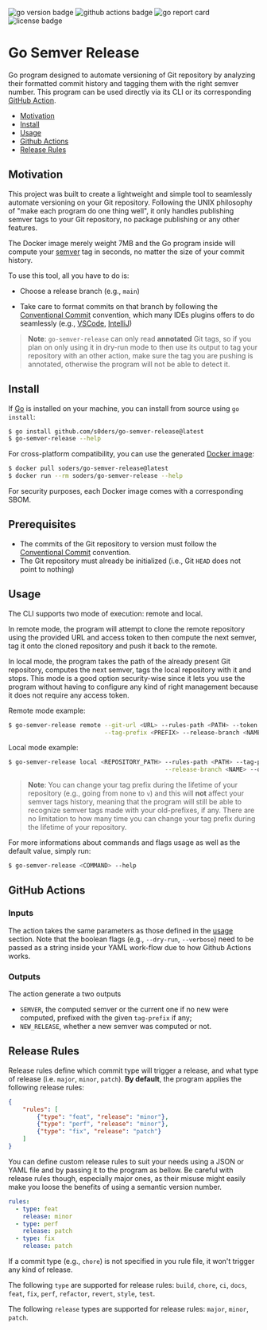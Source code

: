 <img alt="go version badge" src="https://img.shields.io/github/go-mod/go-version/s0ders/go-semver-release"> <img alt="github actions badge" src="https://github.com/s0ders/go-semver-release/actions/workflows/main.yaml/badge.svg"> <img alt="go report card" src="http://goreportcard.com/badge/github.com/s0ders/go-semver-release"> <img alt="license badge" src="https://img.shields.io/github/license/s0ders/go-semver-release">

# Go Semver Release

Go program designed to automate versioning of Git repository by analyzing their formatted commit history and tagging them with the right semver number. This program can be used directly via its CLI or its corresponding [GitHub Action](https://github.com/marketplace/actions/go-semver-release).

<ul>
    <li><a href="#Motivation">Motivation</a></li>
    <li><a href="#Install">Install</a></li>
    <li><a href="#Usage">Usage</a></li>
    <li><a href="#github-actions">Github Actions</a></li>
    <li><a href="#release-rules">Release Rules</a></li>
</ul>


## Motivation

This project was built to create a lightweight and simple tool to seamlessly automate versioning on your Git repository. Following the UNIX philosophy of "make each program do one thing well", it only handles publishing semver tags to your Git repository, no package publishing or any other features. 

The Docker image merely weight 7MB and the Go program inside will compute your [semver](https://semver.org) tag in seconds, no matter the size of your commit history.

To use this tool, all you have to do is:

- Choose a release branch (e.g., `main`)

- Take care to format commits on that branch by following the [Conventional Commit](https://www.conventionalcommits.org/en/v1.0.0/) convention, which many IDEs plugins offers to do seamlessly (e.g., [VSCode](https://marketplace.visualstudio.com/items?itemName=vivaxy.vscode-conventional-commits), [IntelliJ](https://plugins.jetbrains.com/plugin/13389-conventional-commit))

> **Note**: `go-semver-release` can only read **annotated** Git tags, so if you plan on only using it in dry-run mode to then use its output to tag your repository with an other action, make sure the tag you are pushing is annotated, otherwise the program will not be able to detect it.

## Install

If [Go](https://go.dev) is installed on your machine, you can install from source using `go install`:

```bash
$ go install github.com/s0ders/go-semver-release@latest
$ go-semver-release --help
```

For cross-platform compatibility, you can use the generated [Docker image](https://hub.docker.com/r/soders/go-semver-release/tags):

```bash
$ docker pull soders/go-semver-release@latest
$ docker run --rm soders/go-semver-release --help
```

For security purposes, each Docker image comes with a corresponding SBOM.
## Prerequisites

- The commits of the Git repository to version must follow the [Conventional Commit](https://www.conventionalcommits.org/en/v1.0.0/) convention.
- The Git repository must already be initialized (i.e., Git `HEAD` does not point to nothing)

## Usage

The CLI supports two mode of execution: remote and local.

In remote mode, the program will attempt to clone the remote repository using the provided URL and access token to then compute the next semver, tag it onto the cloned repository and push it back to the remote.

In local mode, the program takes the path of the already present Git repository, computes the next semver, tags the local repository with it and stops. This mode is a good option security-wise since it lets you use the program without having to configure any kind of right management because it does not require any access token.

Remote mode example:

```bash
$ go-semver-release remote --git-url <URL> --rules-path <PATH> --token <TOKEN> \
                           --tag-prefix <PREFIX> --release-branch <NAME> --dry-run --verbose
```

Local mode example:

```bash
$ go-semver-release local <REPOSITORY_PATH> --rules-path <PATH> --tag-prefix <PREFIX> \
                                            --release-branch <NAME> --dry-run --verbose
```

> **Note**: You can change your tag prefix during the lifetime of your repository (e.g., going from none to `v`) and this will **not** affect your semver tags history, meaning that the program will still be able to recognize semver tags made with your old-prefixes, if any. There are no limitation to how many time you can change your tag prefix during the lifetime of your repository.

For more informations about commands and flags usage as well as the default value, simply run:

```bash
$ go-semver-release <COMMAND> --help
```





## GitHub Actions

### Inputs

The action takes the same parameters as those defined in the <a href="#Usage">usage</a> section. Note that the boolean flags (e.g., `--dry-run`, `--verbose`) need to be passed as a string inside your YAML work-flow due to how Github Actions works.

### Outputs

The action generate a two outputs 
- `SEMVER`, the computed semver or the current one if no new were computed, prefixed with the given `tag-prefix` if any;
- `NEW_RELEASE`, whether a new semver was computed or not.

## Release Rules

Release rules define which commit type will trigger a release, and what type of release (i.e. `major`, `minor`, `patch`). **By default**, the program applies the following release rules:

```json
{
    "rules": [
        {"type": "feat", "release": "minor"},
        {"type": "perf", "release": "minor"},
        {"type": "fix", "release": "patch"}
    ]
}
```

You can define custom release rules to suit your needs using a JSON or YAML file and by passing it to the program as bellow. Be careful with release rules though, especially major ones, as their misuse might easily make you loose the benefits of using a semantic version number.

```yaml
rules:
  - type: feat
    release: minor
  - type: perf
    release: patch
  - type: fix
  	release: patch
```

If a commit type (e.g., `chore`) is not specified in you rule file, it won't trigger any kind of release.

The following `type` are supported for release rules: `build`, `chore`, `ci`, `docs`, `feat`, `fix`, `perf`, `refactor`, `revert`, `style`, `test`.

The following `release` types are supported for release rules: `major`, `minor`, `patch`.
